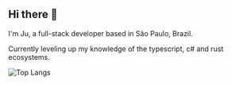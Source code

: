 ## Hi there 👋

I'm Ju, a full-stack developer based in São Paulo, Brazil. 

Currently leveling up my knowledge of the typescript, c# and rust ecosystems.

![Top Langs](https://github-readme-stats.vercel.app/api/top-langs/?username=charsplusjk&hide_progress=true&theme=dark)
